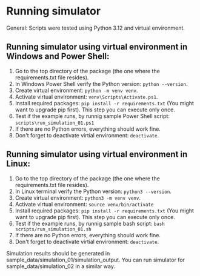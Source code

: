 # Running simulator
General: Scripts were tested using Python 3.12 and virtual environment.  
## Running simulator using virtual environment in Windows and Power Shell:  
1. Go to the top directory of the package (the one where the requirements.txt file resides).  
2. In Windows Power Shell verify the Python version: `python --version`.  
3. Create virtual environment: `python -m venv venv`.  
4. Activate virtual environment: `venv\Scripts\Activate.ps1`.  
5. Install required packages: `pip install -r requirements.txt` (You might want to upgrade pip first). This step you can execute only once.  
6. Test if the example runs, by runnig sample Power Shell script: `scripts\run_simulation_01.ps1`  
7. If there are no Python errors, everything should work fine.  
8. Don't forget to deactivate virtial environment: `deactivate`.

## Running simulator using virtual environment in Linux:
1. Go to the top directory of the package (the one where the requirements.txt file resides).  
2. In Linux terminal verify the Python version: `python3 --version`.
3. Create virtual environment: `python3 -m venv venv`. 
4. Activate virtual environment: `source venv/bin/activate`
5. Install required packages: `pip install -r requirements.txt` (You might want to upgrade pip first). This step you can execute only once.
6. Test if the example runs, by runnig sample bash script: `bash scripts/run_simulation_01.sh`
7. If there are no Python errors, everything should work fine.  
8. Don't forget to deactivate virtial environment: `deactivate`.

Simulation results should be generated in sample_data/simulation_01/simulation_output. You can run simulator for sample_data/simulation_02 in a similar way.
